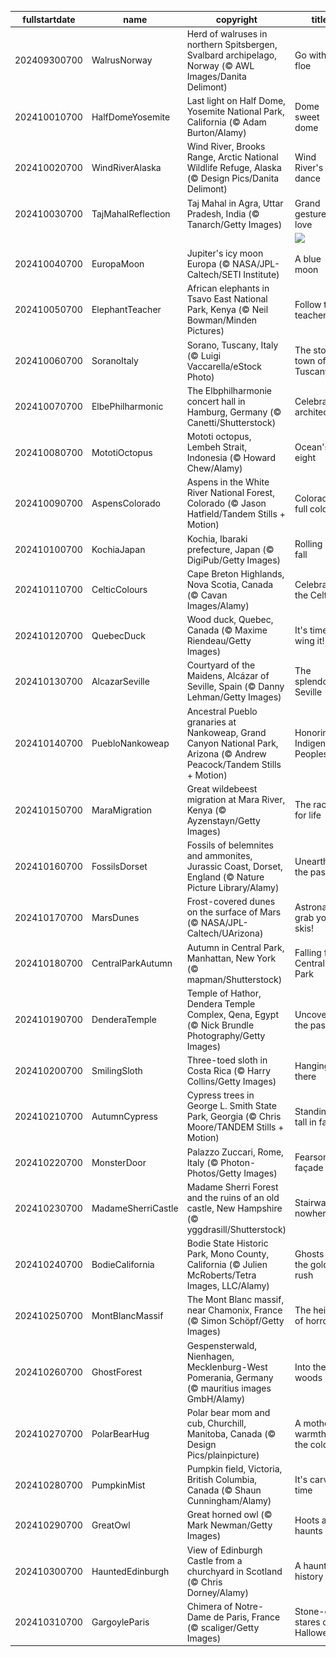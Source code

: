 |fullstartdate|name|copyright|title|image|
|--|--|--|--|--|
202409300700|WalrusNorway|Herd of walruses in northern Spitsbergen, Svalbard archipelago, Norway (© AWL Images/Danita Delimont)|Go with the floe|![](/en-US/2024/10/202409300700WalrusNorway.jpg)|
202410010700|HalfDomeYosemite|Last light on Half Dome, Yosemite National Park, California (© Adam Burton/Alamy)|Dome sweet dome|![](/en-US/2024/10/202410010700HalfDomeYosemite.jpg)|
202410020700|WindRiverAlaska|Wind River, Brooks Range, Arctic National Wildlife Refuge, Alaska (© Design Pics/Danita Delimont)|Wind River's wild dance|![](/en-US/2024/10/202410020700WindRiverAlaska.jpg)|
202410030700|TajMahalReflection|Taj Mahal in Agra, Uttar Pradesh, India (© Tanarch/Getty Images)|Grand gesture of love|![](/en-US/2024/10/202410030700TajMahalReflection.jpg)|
||||![](/en-US/2024/10/.jpg)|
202410040700|EuropaMoon|Jupiter's icy moon Europa (© NASA/JPL-Caltech/SETI Institute)|A blue moon|![](/en-US/2024/10/202410040700EuropaMoon.jpg)|
202410050700|ElephantTeacher|African elephants in Tsavo East National Park, Kenya (© Neil Bowman/Minden Pictures)|Follow the teacher!|![](/en-US/2024/10/202410050700ElephantTeacher.jpg)|
202410060700|SoranoItaly|Sorano, Tuscany, Italy (© Luigi Vaccarella/eStock Photo)|The stone town of Tuscany|![](/en-US/2024/10/202410060700SoranoItaly.jpg)|
202410070700|ElbePhilharmonic|The Elbphilharmonie concert hall in Hamburg, Germany (© Canetti/Shutterstock)|Celebrating architecture|![](/en-US/2024/10/202410070700ElbePhilharmonic.jpg)|
202410080700|MototiOctopus|Mototi octopus, Lembeh Strait, Indonesia (© Howard Chew/Alamy)|Ocean's eight|![](/en-US/2024/10/202410080700MototiOctopus.jpg)|
202410090700|AspensColorado|Aspens in the White River National Forest, Colorado (© Jason Hatfield/Tandem Stills + Motion)|Colorado in full color|![](/en-US/2024/10/202410090700AspensColorado.jpg)|
202410100700|KochiaJapan|Kochia, Ibaraki prefecture, Japan (© DigiPub/Getty Images)|Rolling into fall|![](/en-US/2024/10/202410100700KochiaJapan.jpg)|
202410110700|CelticColours|Cape Breton Highlands, Nova Scotia, Canada (© Cavan Images/Alamy)|Celebrate the Celts|![](/en-US/2024/10/202410110700CelticColours.jpg)|
202410120700|QuebecDuck|Wood duck, Quebec, Canada (© Maxime Riendeau/Getty Images)|It's time to wing it!|![](/en-US/2024/10/202410120700QuebecDuck.jpg)|
202410130700|AlcazarSeville|Courtyard of the Maidens, Alcázar of Seville, Spain (© Danny Lehman/Getty Images)|The splendor of Seville|![](/en-US/2024/10/202410130700AlcazarSeville.jpg)|
202410140700|PuebloNankoweap|Ancestral Pueblo granaries at Nankoweap, Grand Canyon National Park, Arizona (© Andrew Peacock/Tandem Stills + Motion)|Honoring Indigenous Peoples|![](/en-US/2024/10/202410140700PuebloNankoweap.jpg)|
202410150700|MaraMigration|Great wildebeest migration at Mara River, Kenya (© Ayzenstayn/Getty Images)|The race for life|![](/en-US/2024/10/202410150700MaraMigration.jpg)|
202410160700|FossilsDorset|Fossils of belemnites and ammonites, Jurassic Coast, Dorset, England (© Nature Picture Library/Alamy)|Unearthing the past|![](/en-US/2024/10/202410160700FossilsDorset.jpg)|
202410170700|MarsDunes|Frost-covered dunes on the surface of Mars (© NASA/JPL-Caltech/UArizona)|Astronauts, grab your skis!|![](/en-US/2024/10/202410170700MarsDunes.jpg)|
202410180700|CentralParkAutumn|Autumn in Central Park, Manhattan, New York (© mapman/Shutterstock)|Falling for Central Park|![](/en-US/2024/10/202410180700CentralParkAutumn.jpg)|
202410190700|DenderaTemple|Temple of Hathor, Dendera Temple Complex, Qena, Egypt (© Nick Brundle Photography/Getty Images)|Uncovering the past|![](/en-US/2024/10/202410190700DenderaTemple.jpg)|
202410200700|SmilingSloth|Three-toed sloth in Costa Rica (© Harry Collins/Getty Images)|Hanging in there|![](/en-US/2024/10/202410200700SmilingSloth.jpg)|
202410210700|AutumnCypress|Cypress trees in George L. Smith State Park, Georgia (© Chris Moore/TANDEM Stills + Motion)|Standing tall in fall|![](/en-US/2024/10/202410210700AutumnCypress.jpg)|
202410220700|MonsterDoor|Palazzo Zuccari, Rome, Italy (© Photon-Photos/Getty Images)|Fearsome façade|![](/en-US/2024/10/202410220700MonsterDoor.jpg)|
202410230700|MadameSherriCastle|Madame Sherri Forest and the ruins of an old castle, New Hampshire (© yggdrasill/Shutterstock)|Stairway to nowhere|![](/en-US/2024/10/202410230700MadameSherriCastle.jpg)|
202410240700|BodieCalifornia|Bodie State Historic Park, Mono County, California (© Julien McRoberts/Tetra Images, LLC/Alamy)|Ghosts of the gold rush|![](/en-US/2024/10/202410240700BodieCalifornia.jpg)|
202410250700|MontBlancMassif|The Mont Blanc massif, near Chamonix, France (© Simon Schöpf/Getty Images)|The heights of horror|![](/en-US/2024/10/202410250700MontBlancMassif.jpg)|
202410260700|GhostForest|Gespensterwald, Nienhagen, Mecklenburg-West Pomerania, Germany (© mauritius images GmbH/Alamy)|Into the woods|![](/en-US/2024/10/202410260700GhostForest.jpg)|
202410270700|PolarBearHug|Polar bear mom and cub, Churchill, Manitoba, Canada (© Design Pics/plainpicture)|A mother's warmth in the cold|![](/en-US/2024/10/202410270700PolarBearHug.jpg)|
202410280700|PumpkinMist|Pumpkin field, Victoria, British Columbia, Canada (© Shaun Cunningham/Alamy)|It's carving time|![](/en-US/2024/10/202410280700PumpkinMist.jpg)|
202410290700|GreatOwl|Great horned owl (© Mark Newman/Getty Images)|Hoots and haunts|![](/en-US/2024/10/202410290700GreatOwl.jpg)|
202410300700|HauntedEdinburgh|View of Edinburgh Castle from a churchyard in Scotland (© Chris Dorney/Alamy)|A haunting history|![](/en-US/2024/10/202410300700HauntedEdinburgh.jpg)|
202410310700|GargoyleParis|Chimera of Notre-Dame de Paris, France (© scaliger/Getty Images)|Stone-cold stares on Halloween|![](/en-US/2024/10/202410310700GargoyleParis.jpg)|
